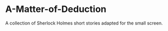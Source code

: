 # A-Matter-of-Deduction
A collection of Sherlock Holmes short stories adapted for the small screen.
